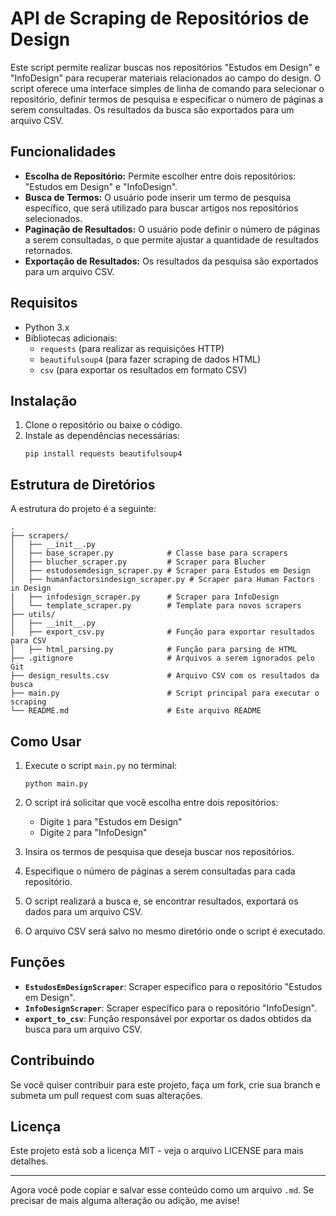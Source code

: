 # API de Scraping de Repositórios de Design

Este script permite realizar buscas nos repositórios "Estudos em Design" e "InfoDesign" para recuperar materiais relacionados ao campo do design. O script oferece uma interface simples de linha de comando para selecionar o repositório, definir termos de pesquisa e especificar o número de páginas a serem consultadas. Os resultados da busca são exportados para um arquivo CSV.

## Funcionalidades

- **Escolha de Repositório:** Permite escolher entre dois repositórios: "Estudos em Design" e "InfoDesign".
- **Busca de Termos:** O usuário pode inserir um termo de pesquisa específico, que será utilizado para buscar artigos nos repositórios selecionados.
- **Paginação de Resultados:** O usuário pode definir o número de páginas a serem consultadas, o que permite ajustar a quantidade de resultados retornados.
- **Exportação de Resultados:** Os resultados da pesquisa são exportados para um arquivo CSV.

## Requisitos

- Python 3.x
- Bibliotecas adicionais:
  - `requests` (para realizar as requisições HTTP)
  - `beautifulsoup4` (para fazer scraping de dados HTML)
  - `csv` (para exportar os resultados em formato CSV)

## Instalação

1. Clone o repositório ou baixe o código.
2. Instale as dependências necessárias:
   ```
   pip install requests beautifulsoup4
   ```

## Estrutura de Diretórios

A estrutura do projeto é a seguinte:

```
.
├── scrapers/
│   ├── __init__.py
│   ├── base_scraper.py            # Classe base para scrapers
│   ├── blucher_scraper.py         # Scraper para Blucher
│   ├── estudosemdesign_scraper.py # Scraper para Estudos em Design
│   ├── humanfactorsindesign_scraper.py # Scraper para Human Factors in Design
│   ├── infodesign_scraper.py      # Scraper para InfoDesign
│   └── template_scraper.py        # Template para novos scrapers
├── utils/
│   ├── __init__.py
│   ├── export_csv.py              # Função para exportar resultados para CSV
│   ├── html_parsing.py            # Função para parsing de HTML
├── .gitignore                     # Arquivos a serem ignorados pelo Git
├── design_results.csv             # Arquivo CSV com os resultados da busca
├── main.py                        # Script principal para executar o scraping
└── README.md                      # Este arquivo README
```

## Como Usar

1. Execute o script `main.py` no terminal:
   ```
   python main.py
   ```

2. O script irá solicitar que você escolha entre dois repositórios:
   - Digite `1` para "Estudos em Design"
   - Digite `2` para "InfoDesign"
   
3. Insira os termos de pesquisa que deseja buscar nos repositórios.

4. Especifique o número de páginas a serem consultadas para cada repositório.

5. O script realizará a busca e, se encontrar resultados, exportará os dados para um arquivo CSV.

6. O arquivo CSV será salvo no mesmo diretório onde o script é executado.

## Funções

- **`EstudosEmDesignScraper`**: Scraper específico para o repositório "Estudos em Design". 
- **`InfoDesignScraper`**: Scraper específico para o repositório "InfoDesign".
- **`export_to_csv`**: Função responsável por exportar os dados obtidos da busca para um arquivo CSV.

## Contribuindo

Se você quiser contribuir para este projeto, faça um fork, crie sua branch e submeta um pull request com suas alterações. 

## Licença

Este projeto está sob a licença MIT - veja o arquivo LICENSE para mais detalhes.

---

Agora você pode copiar e salvar esse conteúdo como um arquivo `.md`. Se precisar de mais alguma alteração ou adição, me avise!
